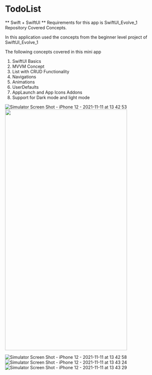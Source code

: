 # TodoList 

** Swift + SwiftUI
** Requirements for this app is SwiftUI_Evolve_1 Repository Covered Concepts.

In this application used the concepts from the beginner level project of SwiftUI_Evolve_1 

The following concepts covered in this mini app

1. SwiftUI Basics
2. MVVM Concept
3. List with CRUD Functionality
4. Navigations
5. Animations
6. UserDefaults
7. AppLaunch and App Icons Addons
8. Support for Dark mode and light mode

![Simulator Screen Shot - iPhone 12 - 2021-11-11 at 13 42 53](https://user-images.githubusercontent.com/93422294/141262125-a4f682df-7690-4699-9059-182148f72dfa.png)
<img src="https://user-images.githubusercontent.com/93422294/141262125-a4f682df-7690-4699-9059-182148f72dfa.png" width="400" height="790">

![Simulator Screen Shot - iPhone 12 - 2021-11-11 at 13 42 58](https://user-images.githubusercontent.com/93422294/141262146-260ce0ed-fa8a-4574-a00f-cb99c8a232ab.png)
![Simulator Screen Shot - iPhone 12 - 2021-11-11 at 13 43 24](https://user-images.githubusercontent.com/93422294/141262149-9664c7ff-28ef-4fdd-8d17-2171f1116daf.png)
![Simulator Screen Shot - iPhone 12 - 2021-11-11 at 13 43 29](https://user-images.githubusercontent.com/93422294/141262159-97c82130-009d-47f0-bc8f-fd52ec119af9.png)
